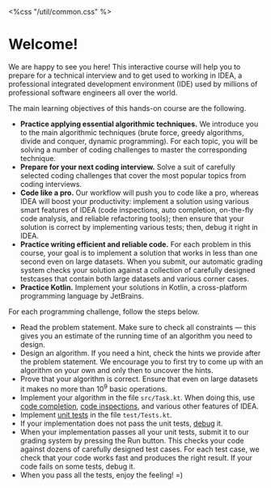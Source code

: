 <%css "/util/common.css" %>

# Welcome!

We are happy to see you here! This interactive course will help
you to prepare for a technical interview and to get used to working
in IDEA, a professional integrated development environment (IDE)
used by millions of professional software engineers all over the world.

The main learning objectives of this hands-on course are the following.
 * **Practice applying essential algorithmic techniques.** We introduce you to the
main algorithmic techniques (brute force, greedy algorithms, divide and conquer, dynamic
programming). For each topic, you will be solving a number of coding challenges to master 
the corresponding technique.
 * **Prepare for your next coding interview.** Solve a suit of carefully selected
  coding challenges that cover the most popular topics from coding interviews.
 * **Code like a pro.** Our workflow will push you to code like a pro, whereas IDEA will
boost your productivity: implement a solution using various smart features of IDEA 
(code inspections, auto completion, on-the-fly code analysis, and reliable refactoring tools);
then ensure that your solution is correct by implementing various tests; then, debug it right 
in IDEA.
 * **Practice writing efficient and reliable code.** For each problem in this course, your
goal is to implement a solution that works in less than one second even on large datasets.
When you submit, our automatic grading system checks your solution against a collection of 
carefully designed testcases that contain both large datasets and various corner cases.
 * **Practice Kotlin.** Implement your solutions in Kotlin, a cross-platform programming 
language by JetBrains.


For each programming challenge, follow the steps below.
 * Read the problem statement. Make sure to check all constraints — this 
gives you an estimate of the running time of an algorithm you need to design.
 * Design an algorithm. If you need a hint, check the hints we provide after the problem statement.
We encourage you to first try to come up with an algorithm on your own and only then to uncover the hints.
 * Prove that your algorithm is correct. Ensure that even on large 
datasets it makes no more than $10^9$ basic operations.
 * Implement your algorithm in the file `src/Task.kt`. When doing this, use 
[code completion](https://www.jetbrains.com/help/idea/auto-completing-code.html),
[code inspections](https://www.jetbrains.com/help/idea/code-inspection.html), and
various other features of IDEA. 
 * Implement [unit tests](https://www.jetbrains.com/help/idea/tdd-with-kotlin.html) 
in the file `test/Tests.kt`.
 * If your implementation does not pass the unit tests, 
[debug](https://www.jetbrains.com/help/idea/debug-your-first-kotlin-application.html) it.
 * When your implementation passes all your unit tests, submit it to our grading system by
pressing the Run button. This checks your code against dozens of carefully designed test cases.
For each test case, we check that your code works fast and produces the right result. If your code
fails on some tests, debug it.
 * When you pass all the tests, enjoy the feeling! =)


